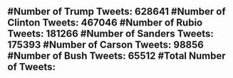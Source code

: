 #Number of Trump Tweets: 628641
#Number of Clinton Tweets: 467046
#Number of Rubio Tweets: 181266
#Number of Sanders Tweets: 175393
#Number of Carson Tweets: 98856
#Number of Bush Tweets: 65512
#Total Number of Tweets:  
---
